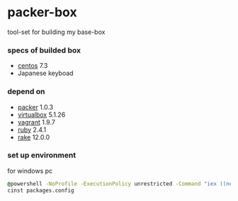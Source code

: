 packer-box
==========
tool-set for building my base-box

### specs of builded box
* [centos](https://www.centos.org/ "centos") 7.3
* Japanese keyboad

### depend on
* [packer](https://www.packer.io/ "packer") 1.0.3
* [virtualbox](https://www.virtualbox.org/ "virtualbox") 5.1.26
* [vagrant](https://www.vagrantup.com/ "vagrant") 1.9.7
* [ruby](https://www.ruby-lang.org/ "ruby") 2.4.1
* [rake](http://docs.seattlerb.org/rake/ "rake") 12.0.0

### set up environment
for windows pc
``` cmd
@powershell -NoProfile -ExecutionPolicy unrestricted -Command "iex ((new-object net.webclient).DownloadString('https://chocolatey.org/install.ps1'))" && SET PATH=%PATH%;%ALLUSERSPROFILE%\chocolatey\bin
cinst packages.config
```
